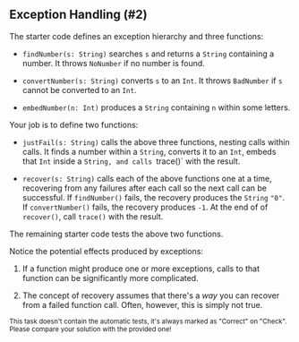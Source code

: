 ## Exception Handling (#2)

The starter code defines an exception hierarchy and three functions:

- `findNumber(s: String)` searches `s` and returns a `String` containing a
  number. It throws `NoNumber` if no number is found.

- `convertNumber(s: String)` converts `s` to an `Int`. It throws `BadNumber` if
  `s` cannot be converted to an `Int`.

- `embedNumber(n: Int)` produces a `String` containing `n` within some letters.

Your job is to define two functions:

- `justFail(s: String)` calls the above three functions, nesting calls within
  calls. It finds a number within a `String`, converts it to an `Int`, embeds
  that `Int` inside a `String, and calls `trace()` with the result.

- `recover(s: String)` calls each of the above functions one at a time,
  recovering from any failures after each call so the next call can be
  successful. If `findNumber()` fails, the recovery produces the `String` `"0"`.
  If `convertNumber()` fails, the recovery produces `-1`. At the end of of
  `recover()`, call `trace()` with the result.

The remaining starter code tests the above two functions.

Notice the potential effects produced by exceptions:

1. If a function might produce one or more exceptions, calls to that function
can be significantly more complicated.

2. The concept of recovery assumes that there's a *way* you can recover from a
failed function call. Often, however, this is simply not true.

<sub> This task doesn't contain the automatic tests,
it's always marked as "Correct" on "Check".
Please compare your solution with the provided one! </sub>